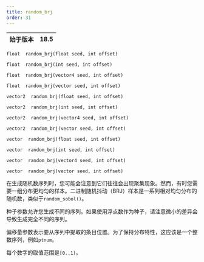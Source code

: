 ```yaml
---
title: random_brj
order: 31
---
```

| 始于版本 | 18.5 |
| --- | --- |

`float  random_brj(float seed, int offset)`

`float  random_brj(int seed, int offset)`

`float  random_brj(vector4 seed, int offset)`

`float  random_brj(vector seed, int offset)`

`vector2  random_brj(float seed, int offset)`

`vector2  random_brj(int seed, int offset)`

`vector2  random_brj(vector4 seed, int offset)`

`vector2  random_brj(vector seed, int offset)`

`vector  random_brj(float seed, int offset)`

`vector  random_brj(int seed, int offset)`

`vector  random_brj(vector4 seed, int offset)`

`vector  random_brj(vector seed, int offset)`

在生成随机数序列时，您可能会注意到它们往往会出现聚集现象。然而，有时您需要一组分布更均匀的样本。二进制随机抖动（BRJ）样本是一系列相对均匀分布的随机数，类似于`random_sobol()`。

种子参数允许您生成不同的序列。如果使用浮点数作为种子，请注意微小的差异会导致生成完全不同的序列。

偏移量参数表示要从序列中提取的条目位置。为了保持分布特性，这应该是一个整数序列，例如`ptnum`。

每个数字的取值范围是`[0..1)`。
